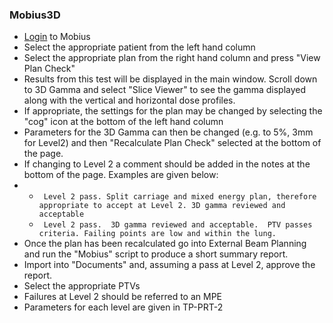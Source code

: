 ### Mobius3D

- [Login](http://138.45.125.82/auth/login?came_from=http%3A%2F%2F138.45.125.82%2F) to Mobius
- Select the appropriate patient from the left hand column
- Select the appropriate plan from the right hand column and press "View Plan Check"
- Results from this test will be displayed in the main window. Scroll down to 3D Gamma and select "Slice Viewer" to see the gamma displayed along with the vertical and horizontal dose profiles.
- If appropriate, the settings for the plan may be changed by selecting the "cog" icon at the bottom of the left hand column
- Parameters for the 3D Gamma can then be changed (e.g. to 5%, 3mm for Level2) and then "Recalculate Plan Check" selected at the bottom of the page.
- If changing to Level 2 a comment should be added in the notes at the bottom of the page. Examples are given below:
- - ``` Level 2 pass. Split carriage and mixed energy plan, therefore appropriate to accept at Level 2. 3D gamma reviewed and acceptable```
  - ``` Level 2 pass.  3D gamma reviewed and acceptable.  PTV passes criteria. Failing points are low and within the lung.```
- Once the plan has been recalculated go into External Beam Planning and run the "Mobius" script to produce a short summary report.
- Import into "Documents" and, assuming a pass at Level 2, approve the report.
- Select the appropriate PTVs
- Failures at Level 2 should be referred to an MPE
- Parameters for each level are given in TP-PRT-2
